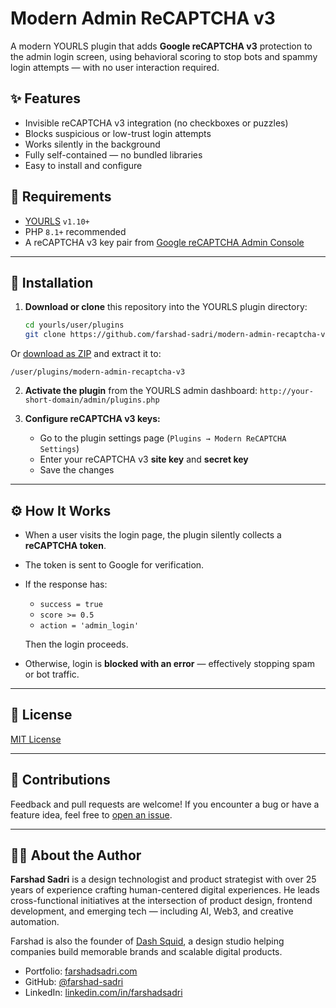# Modern Admin ReCAPTCHA v3

A modern YOURLS plugin that adds **Google reCAPTCHA v3** protection to the admin login screen, using behavioral scoring to stop bots and spammy login attempts — with no user interaction required.

## ✨ Features

* Invisible reCAPTCHA v3 integration (no checkboxes or puzzles)
* Blocks suspicious or low-trust login attempts
* Works silently in the background
* Fully self-contained — no bundled libraries
* Easy to install and configure

## 🔧 Requirements

* [YOURLS](https://yourls.org) `v1.10+`
* PHP `8.1+` recommended
* A reCAPTCHA v3 key pair from [Google reCAPTCHA Admin Console](https://www.google.com/recaptcha/admin)

---

## 🚀 Installation

1. **Download or clone** this repository into the YOURLS plugin directory:

   ```bash
   cd yourls/user/plugins
   git clone https://github.com/farshad-sadri/modern-admin-recaptcha-v3.git

Or [download as ZIP](https://github.com/farshad-sadri/modern-admin-recaptcha-v3/archive/refs/heads/main.zip) and extract it to:

```
/user/plugins/modern-admin-recaptcha-v3
```

2. **Activate the plugin** from the YOURLS admin dashboard:
   `http://your-short-domain/admin/plugins.php`

3. **Configure reCAPTCHA v3 keys:**

   * Go to the plugin settings page (`Plugins → Modern ReCAPTCHA Settings`)
   * Enter your reCAPTCHA v3 **site key** and **secret key**
   * Save the changes

---

## ⚙️ How It Works

* When a user visits the login page, the plugin silently collects a **reCAPTCHA token**.

* The token is sent to Google for verification.

* If the response has:

  * `success = true`
  * `score >= 0.5`
  * `action = 'admin_login'`

  Then the login proceeds.

* Otherwise, login is **blocked with an error** — effectively stopping spam or bot traffic.

---

## 📜 License

[MIT License](LICENSE)

---

## 🤝 Contributions

Feedback and pull requests are welcome! If you encounter a bug or have a feature idea, feel free to [open an issue](https://github.com/farshad-sadri/modern-admin-recaptcha-v3/issues).

---

## 👨‍💻 About the Author

**Farshad Sadri** is a design technologist and product strategist with over 25 years of experience crafting human-centered digital experiences. He leads cross-functional initiatives at the intersection of product design, frontend development, and emerging tech — including AI, Web3, and creative automation.

Farshad is also the founder of [Dash Squid](https://dashsquid.com), a design studio helping companies build memorable brands and scalable digital products.

* Portfolio: [farshadsadri.com](https://farshadsadri.com)
* GitHub: [@farshad-sadri](https://github.com/farshad-sadri)
* LinkedIn: [linkedin.com/in/farshadsadri](https://www.linkedin.com/in/farshadsadri)

````
